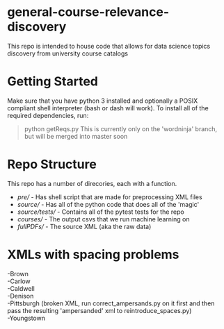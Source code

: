 # general-course-relevance-discovery
This repo is intended to house code that allows for data science topics discovery from university course catalogs

# Getting Started
Make sure that you have python 3 installed and optionally a POSIX compliant shell interpreter (bash or dash will work).
To install all of the required dependencies, run:
> python getReqs.py
This is currently only on the 'wordninja' branch, but will be merged into master soon

# Repo Structure

This repo has a number of direcories, each with a function.
* *pre/* - Has shell script that are made for preprocessing XML files
* *source/* - Has all of the python code that does all of the 'magic'
* *source/tests/* - Contains all of the pytest tests for the repo
* *courses/* - The output csvs that we run machine learning on
* *fullPDFs/* - The source XML (aka the raw data)

# XMLs with spacing problems
-Brown <br>
-Carlow  <br>
-Caldwell  <br>
-Denison  <br>
-Pittsburgh (broken XML, run correct_ampersands.py on it first and then pass the resulting 'ampersanded' xml to reintroduce_spaces.py) <br>
-Youngstown <br>
